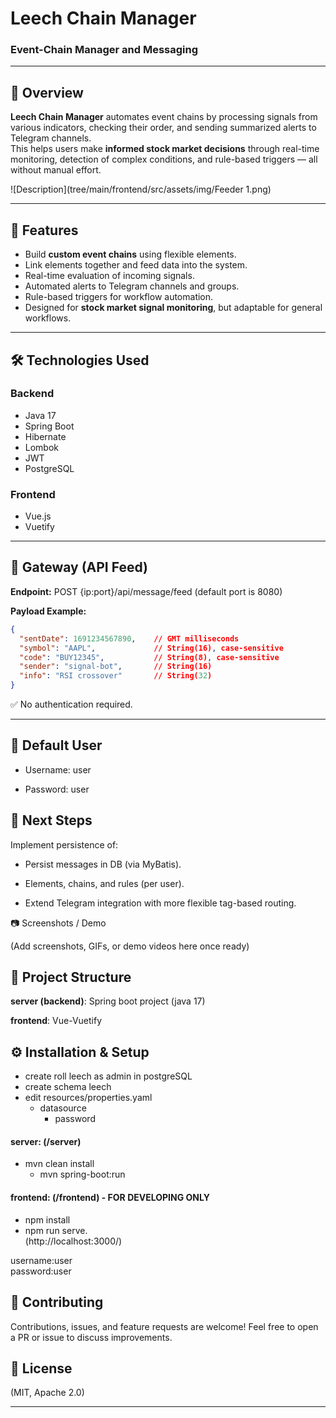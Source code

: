 # Leech Chain Manager
### Event-Chain Manager and Messaging

---

## 📌 Overview
**Leech Chain Manager** automates event chains by processing signals from various indicators, checking their order, and sending summarized alerts to Telegram channels.  
This helps users make **informed stock market decisions** through real-time monitoring, detection of complex conditions, and rule-based triggers — all without manual effort.

![Description](tree/main/frontend/src/assets/img/Feeder 1.png)

---
## 📝 Features
- Build **custom event chains** using flexible elements.
- Link elements together and feed data into the system.
- Real-time evaluation of incoming signals.
- Automated alerts to Telegram channels and groups.
- Rule-based triggers for workflow automation.
- Designed for **stock market signal monitoring**, but adaptable for general workflows.

---

## 🛠️ Technologies Used
### Backend
- Java 17
- Spring Boot
- Hibernate
- Lombok
- JWT
- PostgreSQL

### Frontend
- Vue.js
- Vuetify

---

## 📡 Gateway (API Feed)
**Endpoint:**
POST {ip:port}/api/message/feed
(default port is 8080)

**Payload Example:**
```json
{
  "sentDate": 1691234567890,    // GMT milliseconds
  "symbol": "AAPL",             // String(16), case-sensitive
  "code": "BUY12345",           // String(8), case-sensitive
  "sender": "signal-bot",       // String(16)
  "info": "RSI crossover"       // String(32)
}
```
✅ No authentication required.

---

## 👤 Default User

- Username: user

- Password: user

## 🚀 Next Steps

Implement persistence of:

- Persist messages in DB (via MyBatis).

- Elements, chains, and rules (per user).

- Extend Telegram integration with more flexible tag-based routing.

📷 Screenshots / Demo

(Add screenshots, GIFs, or demo videos here once ready)

## 📂 Project Structure

**server (backend)**: 
    Spring boot project (java 17)

**frontend**:
    Vue-Vuetify 



## ⚙️ Installation & Setup

- create roll leech as admin in postgreSQL
- create schema leech
- edit resources/properties.yaml
  - datasource
    - password
  

#### server: (/server)
- mvn clean install
  - mvn spring-boot:run

#### frontend: (/frontend) - FOR DEVELOPING ONLY
- npm install
- npm run serve.  
  (http://localhost:3000/)

username:user  
password:user

    
## 🤝 Contributing

Contributions, issues, and feature requests are welcome!
Feel free to open a PR or issue to discuss improvements.

## 📄 License

(MIT, Apache 2.0)


---

